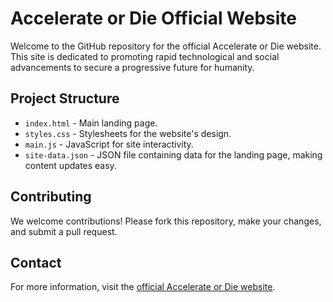 # Accelerate or Die Official Website

Welcome to the GitHub repository for the official Accelerate or Die website. This site is dedicated to promoting rapid technological and social advancements to secure a progressive future for humanity.

## Project Structure

- `index.html` - Main landing page.
- `styles.css` - Stylesheets for the website's design.
- `main.js` - JavaScript for site interactivity.
- `site-data.json` - JSON file containing data for the landing page, making content updates easy.

## Contributing

We welcome contributions! Please fork this repository, make your changes, and submit a pull request.


## Contact

For more information, visit the [official Accelerate or Die website](https://accelerateordie.org).